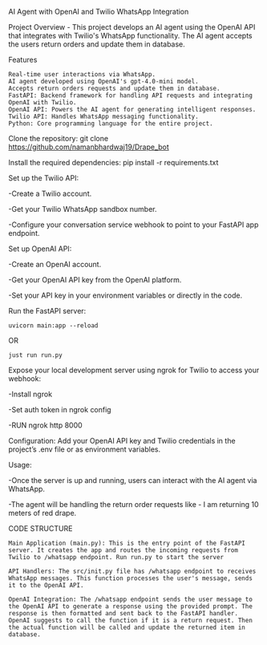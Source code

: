 AI Agent with OpenAI and Twilio WhatsApp Integration

Project Overview - 
This project develops an AI agent using the OpenAI API that integrates with Twilio's WhatsApp functionality. The AI agent accepts the users return orders and update them in database.

Features

    Real-time user interactions via WhatsApp.
    AI agent developed using OpenAI's gpt-4.0-mini model.
    Accepts return orders requests and update them in database.
    FastAPI: Backend framework for handling API requests and integrating OpenAI with Twilio.
    OpenAI API: Powers the AI agent for generating intelligent responses.
    Twilio API: Handles WhatsApp messaging functionality.
    Python: Core programming language for the entire project.

Clone the repository: git clone https://github.com/namanbhardwaj19/Drape_bot

Install the required dependencies: pip install -r requirements.txt

Set up the Twilio API:

-Create a Twilio account.

-Get your Twilio WhatsApp sandbox number.

-Configure your conversation service webhook to point to your FastAPI app endpoint.

Set up OpenAI API:

-Create an OpenAI account.

-Get your OpenAI API key from the OpenAI platform.

-Set your API key in your environment variables or directly in the code.

Run the FastAPI server:

    uvicorn main:app --reload

OR

    just run run.py

Expose your local development server using ngrok for Twilio to access your webhook:

-Install ngrok

-Set auth token in ngrok config

-RUN ngrok http 8000

Configuration: Add your OpenAI API key and Twilio credentials in the project’s .env file or as environment variables.

Usage:

-Once the server is up and running, users can interact with the AI agent via WhatsApp.

-The agent will be handling the return order requests like - I am returning 10 meters of red drape.

CODE STRUCTURE

    Main Application (main.py): This is the entry point of the FastAPI server. It creates the app and routes the incoming requests from Twilio to /whatsapp endpoint. Run run.py to start the server

    API Handlers: The src/init.py file has /whatsapp endpoint to receives WhatsApp messages. This function processes the user's message, sends it to the OpenAI API.

    OpenAI Integration: The /whatsapp endpoint sends the user message to the OpenAI API to generate a response using the provided prompt. The response is then formatted and sent back to the FastAPI handler. OpenAI suggests to call the function if it is a return request. Then the actual function will be called and update the returned item in database.
